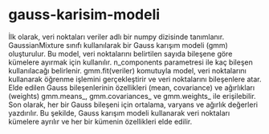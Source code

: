 # gauss-karisim-modeli
İlk olarak, veri noktaları veriler adlı bir numpy dizisinde tanımlanır.
GaussianMixture sınıfı kullanılarak bir Gauss karışım modeli (gmm) oluşturulur. Bu model, veri noktalarını belirtilen sayıda bileşene göre kümelere ayırmak için kullanılır. n_components parametresi ile kaç bileşen kullanılacağı belirlenir.
gmm.fit(veriler) komutuyla model, veri noktalarını kullanarak öğrenme işlemini gerçekleştirir ve veri noktalarını bileşenlere atar.
Elde edilen Gauss bileşenlerinin özellikleri (mean, covariance) ve ağırlıkları (weights) gmm.means_, gmm.covariances_ ve gmm.weights_ ile erişilebilir.
Son olarak, her bir Gauss bileşeni için ortalama, varyans ve ağırlık değerleri yazdırılır.
Bu şekilde, Gauss karışım modeli kullanarak veri noktaları kümelere ayrılır ve her bir kümenin özellikleri elde edilir.
